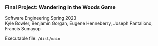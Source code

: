 ### Final Project: Wandering in the Woods Game

Software Engineering Spring 2023  
Kyle Bowler, Benjamin Gorgan, Eugene Henneberry, Joseph Pantaliono, Francis Sumayop

Executable file: `/dist/main`
